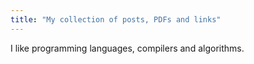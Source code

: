 ```yaml
---
title: "My collection of posts, PDFs and links"
---
```

I like programming languages, compilers and algorithms.
